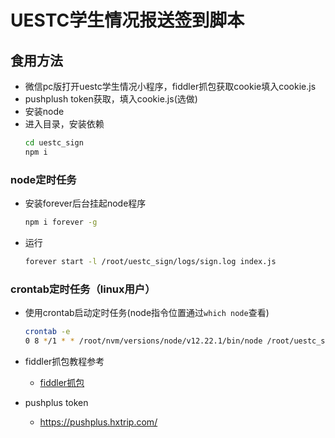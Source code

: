 # UESTC学生情况报送签到脚本

## 食用方法
- 微信pc版打开uestc学生情况小程序，fiddler抓包获取cookie填入cookie.js
- pushplush token获取，填入cookie.js(选做)
- 安装node
- 进入目录，安装依赖
  ```sh
  cd uestc_sign
  npm i
  ```

### node定时任务
- 安装forever后台挂起node程序
  ```sh
  npm i forever -g
  ```
- 运行
  ```sh
  forever start -l /root/uestc_sign/logs/sign.log index.js
  ```

### crontab定时任务（linux用户）
- 使用crontab启动定时任务(node指令位置通过`which node`查看)
  ```sh
  crontab -e
  0 8 */1 * * /root/nvm/versions/node/v12.22.1/bin/node /root/uestc_sign/sign.js >> /root/uestc_sign/logs/sign.log 2>&1
  ```

- fiddler抓包教程参考
  + [fiddler抓包](https://juejin.cn/post/6844904042422861831)
  
- pushplus token
  + https://pushplus.hxtrip.com/